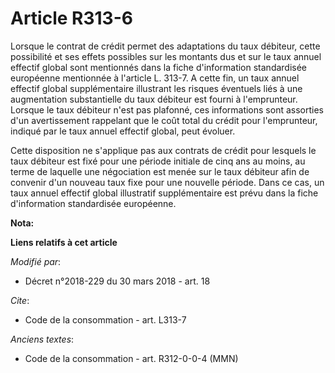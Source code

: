 # Article R313-6

Lorsque le contrat de crédit permet des adaptations du taux débiteur, cette possibilité et ses effets possibles sur les
montants dus et sur le taux annuel effectif global sont mentionnés dans la fiche d'information standardisée européenne
mentionnée à l'article L. 313-7. A cette fin, un taux annuel effectif global supplémentaire illustrant les risques éventuels
liés à une augmentation substantielle du taux débiteur est fourni à l'emprunteur. Lorsque le taux débiteur n'est pas
plafonné, ces informations sont assorties d'un avertissement rappelant que le coût total du crédit pour l'emprunteur, indiqué
par le taux annuel effectif global, peut évoluer.

Cette disposition ne s'applique pas aux contrats de crédit pour lesquels le taux débiteur est fixé pour une période initiale
de cinq ans au moins, au terme de laquelle une négociation est menée sur le taux débiteur afin de convenir d'un nouveau taux
fixe pour une nouvelle période. Dans ce cas, un taux annuel effectif global illustratif supplémentaire est prévu dans la
fiche d'information standardisée européenne.

**Nota:**



**Liens relatifs à cet article**

_Modifié par_:

  - Décret n°2018-229 du 30 mars 2018 - art. 18

_Cite_:

  - Code de la consommation - art. L313-7

_Anciens textes_:

  - Code de la consommation - art. R312-0-0-4 (MMN)
